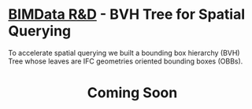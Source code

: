 # [BIMData R&D](../README.md) - BVH Tree for Spatial Querying

To accelerate spatial querying we built a bounding box hierarchy (BVH) Tree whose leaves are IFC geometries oriented bounding boxes (OBBs).

<h1 style="width:100%;text-align:center;">Coming Soon</h1>
